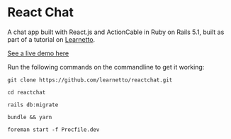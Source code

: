 # React Chat

A chat app built with React.js and ActionCable in Ruby on Rails 5.1, built as part of a tutorial on [Learnetto](https://learnetto.com).

[See a live demo here](https://reactrooms.herokuapp.com)

Run the following commands on the commandline to get it working:

```
git clone https://github.com/learnetto/reactchat.git

cd reactchat

rails db:migrate

bundle && yarn

foreman start -f Procfile.dev
```
